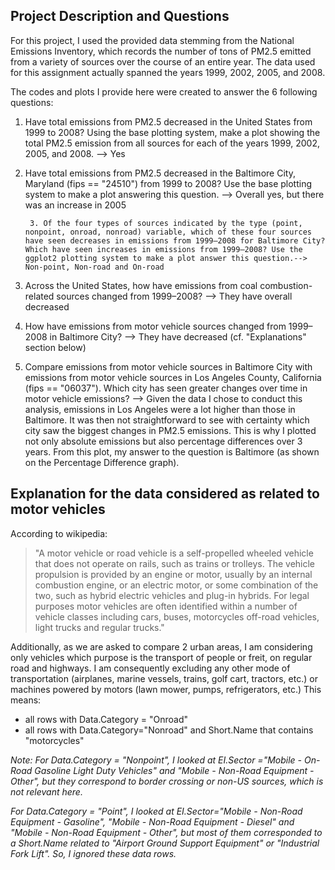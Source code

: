 ## Project Description and Questions
For this project, I used the provided data stemming from the National Emissions Inventory, which records the number of tons of PM2.5 emitted from a variety of sources over the course of an entire year. The data used for this assignment actually spanned the years 1999, 2002, 2005, and 2008.

The codes and plots I provide here were created to answer the 6 following questions:

1. Have total emissions from PM2.5 decreased in the United States from 1999 to 2008? Using the base plotting system, make a plot showing the total PM2.5 emission from all sources for each of the years 1999, 2002, 2005, and 2008.   --> Yes

2. Have total emissions from PM2.5 decreased in the Baltimore City, Maryland (fips == "24510") from 1999 to 2008? Use the base plotting system to make a plot answering this question.    --> Overall yes, but there was an increase in 2005

        3. Of the four types of sources indicated by the type (point, nonpoint, onroad, nonroad) variable, which of these four sources have seen decreases in emissions from 1999–2008 for Baltimore City? Which have seen increases in emissions from 1999–2008? Use the ggplot2 plotting system to make a plot answer this question.--> Non-point, Non-road and On-road

4. Across the United States, how have emissions from coal combustion-related sources changed from 1999–2008?    --> They have overall decreased

5. How have emissions from motor vehicle sources changed from 1999–2008 in Baltimore City?      --> They have decreased (cf. "Explanations" section below)

6. Compare emissions from motor vehicle sources in Baltimore City with emissions from motor vehicle sources in Los Angeles County, California (fips == "06037"). Which city has seen greater changes over time in motor vehicle emissions?      --> Given the data I chose to conduct this analysis, emissions in Los Angeles were a lot higher than those in Baltimore. It was then not straightforward to see with certainty which city saw the biggest changes in PM2.5 emissions. This is why I plotted not only absolute emissions but also percentage differences over 3 years. From this plot, my answer to the question is Baltimore (as shown on the Percentage Difference graph).

## Explanation for the data considered as related to motor vehicles

According to wikipedia:

> "A motor vehicle or road vehicle is a self-propelled wheeled vehicle that does not operate on rails, such as trains or trolleys. The vehicle propulsion is provided by an engine or motor, usually by an internal combustion engine, or an electric motor, or some combination of the two, such as hybrid electric vehicles and plug-in hybrids. For legal purposes motor vehicles are often identified within a number of vehicle classes including cars, buses, motorcycles off-road vehicles, light trucks and regular trucks."

Additionally, as we are asked to compare 2 urban areas, I am considering only vehicles which purpose is the transport of people or freit, on regular road and highways. I am consequently excluding any other mode of transportation (airplanes, marine vessels, trains, golf cart, tractors, etc.) or machines powered by motors (lawn mower, pumps, refrigerators, etc.)
This means:

* all rows with Data.Category = "Onroad"
* all rows with Data.Category="Nonroad" and Short.Name that contains "motorcycles"

*Note: For Data.Category = "Nonpoint", I looked at EI.Sector ="Mobile - On-Road Gasoline Light Duty Vehicles" and "Mobile - Non-Road Equipment - Other", but they correspond to border crossing or non-US sources, which is not relevant here.*

*For Data.Category = "Point", I looked at EI.Sector="Mobile - Non-Road Equipment - Gasoline", "Mobile - Non-Road Equipment - Diesel" and "Mobile - Non-Road Equipment - Other", but most of them corresponded to a Short.Name related to "Airport Ground Support Equipment" or "Industrial Fork Lift". So, I ignored these data rows.*
